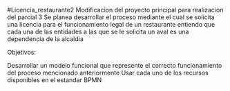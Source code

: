 #Licencia_restaurante2
Modificacion del proyecto principal para realizacion del parcial 3
Se planea desarrollar el proceso mediante el cual se solicita una licencia para el funcionamiento legal de un restaurante entiendo que cada una de las entidades a las que se le solicita un aval es una dependencia de la alcaldia

Objetivos:

Desarrollar un modelo funcional que represente el correcto funcionamiento del proceso mencionado anteriormente
Usar cada uno de los recursos disponibles en el estandar BPMN
